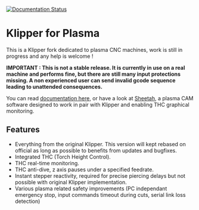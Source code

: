 [![Documentation Status](https://readthedocs.org/projects/klipper-plasma/badge/?version=latest)](https://klipper-plasma.readthedocs.io/en/latest/?badge=latest)

# Klipper for Plasma

This is a Klipper fork dedicated to plasma CNC machines, work is still in progress and any help is welcome !

**IMPORTANT : This is not a stable release. It is currently in use on a real machine and performs fine, but there are still many input protections missing. A non experienced user can send invalid gcode sequence leading to unattended consequences.**

You can read [documentation here](https://klipper-plasma.readthedocs.io), or have a look at [Sheetah](https://github.com/proto3/Sheetah), a plasma CAM software designed to work in pair with Klipper and enabling THC graphical monitoring.

## Features
- Everything from the original Klipper. This version will kept rebased on official as long as possible to benefits from updates and bugfixes.
- Integrated THC (Torch Height Control).
- THC real-time monitoring.
- THC anti-dive, z axis pauses under a specified feedrate.
- Instant stepper reactivity, required for precise piercing delays but not possible with original Klipper implementation.
- Various plasma related safety improvements (PC independant emergency stop, input commands timeout during cuts, serial link loss detection)
